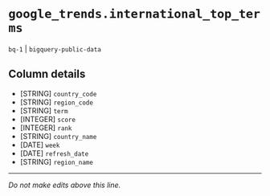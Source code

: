 # `google_trends.international_top_terms`
`bq-1` | `bigquery-public-data`

## Column details
* [STRING]    `country_code`
* [STRING]    `region_code`
* [STRING]    `term`
* [INTEGER]   `score`
* [INTEGER]   `rank`
* [STRING]    `country_name`
* [DATE]      `week`
* [DATE]      `refresh_date`
* [STRING]    `region_name`

-------------------------------------------------------------------------------
*Do not make edits above this line.*
